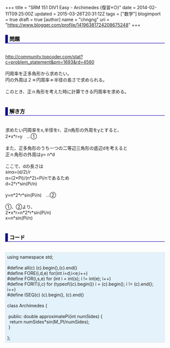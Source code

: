+++
title = "SRM 151 DIV1 Easy - Archimedes (復習×○)"
date = 2014-02-11T09:25:00Z
updated = 2015-03-26T20:31:12Z
tags = ["数学"]
blogimport = true
draft = true
[author]
	name = "chngng"
	uri = "https://www.blogger.com/profile/14196381724208675248"
+++

<div dir="ltr" style="text-align: left;" trbidi="on"><h3 style="border-bottom: 2px solid slateblue; border-left: 8px solid navy; color: black; padding: 0px 0px 1px 5px;">問題 </h3><br /><a href="http://community.topcoder.com/stat?c=problem_statement&amp;pm=1693&amp;rd=4560" target="_blank">http://community.topcoder.com/stat?c=problem_statement&amp;pm=1693&amp;rd=4560</a><br /><br />円周率を正多角形から求めたい。<br />円の外周は２＊円周率＊半径の長さで求められる。<br /><br />このとき、正ｎ角形を考えた時に計算できる円周率を求める。<br /><br /><h3 style="border-bottom: 2px solid slateblue; border-left: 8px solid navy; color: black; padding: 0px 0px 1px 5px;">解き方 </h3><br />求めたい円周率をx,半径をr、正n角形の外周をyとすると、<br />2*x*r=y　...①<br /><br />また、正多角形のうち一つの二等辺三角形の底辺dを考えると<br />正ｎ角形の外周はy= n*d<br /><br />ここで、dの長さは<br />sinα=(d/2)/r<br />α=(2*Pi)/(n*2)=Pi/nであるため<br />d=2*r*sin(Pi/n)<br /><br />y=n*2*r*sin(Pi/n)　...②<br /><br />①、②より、<br />2*x*r=n*2*r*sin(Pi/n)<br />x=n*sin(Pi/n)<br /><br /><h3 style="border-bottom: 2px solid slateblue; border-left: 8px solid navy; color: black; padding: 0px 0px 1px 5px;">コード </h3><br /><div style="background-color: #e3f2fb; border: 1px dotted #CCCCCC; padding: 5px;">using namespace std;<br /><br />#define all(c) (c).begin(),(c).end()<br />#define FORE(i,d,e) for(int i=d;i&lt;e;i++)<br />#define FOR(i,s,e) for (int i = int(s); i != int(e); i++)<br />#define FORIT(i,c) for (typeof((c).begin()) i = (c).begin(); i != (c).end(); i++)<br />#define ISEQ(c) (c).begin(), (c).end()<br /><br />class Archimedes {<br /><br /><span class="Apple-tab-span" style="white-space: pre;"> </span>public: double approximatePi(int numSides) {<br /><span class="Apple-tab-span" style="white-space: pre;">  </span>return numSides*sin(M_PI/numSides);<br /><span class="Apple-tab-span" style="white-space: pre;"> </span>}<br /><br />};</div></div>
